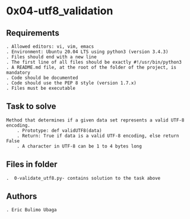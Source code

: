 # 0x04-utf8_validation

## Requirements

    . Allowed editors: vi, vim, emacs
    . Environment: Ubuntu 20.04 LTS using python3 (version 3.4.3)
    . Files should end with a new line
    . The first line of all files should be exactly #!/usr/bin/python3
    . A README.md file, at the root of the folder of the project, is mandatory
    . Code should be documented
    . Code should use the PEP 8 style (version 1.7.x)
    . Files must be executable


## Task to solve

    Method that determines if a given data set represents a valid UTF-8 encoding.
        . Prototype: def validUTF8(data)
        . Return: True if data is a valid UTF-8 encoding, else return False
        . A character in UTF-8 can be 1 to 4 bytes long

## Files in folder

    .  0-validate_utf8.py- contains solution to the task above

## Authors

	. Eric Bulimo Ubaga

